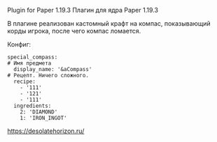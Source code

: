 Plugin for Paper 1.19.3
Плагин для ядра Paper 1.19.3

В плагине реализован кастомный крафт на компас, показывающий корды игрока, после чего компас ломается.

Конфиг:
``` 
special_compass:
# Имя предмета
  display_name: '&aCompass'
# Рецепт. Ничего сложного.
  recipe: 
    - '111'
    - '121'
    - '111'
  ingredients:
    2: 'DIAMOND'
    1: 'IRON_INGOT'
```

 https://desolatehorizon.ru/
